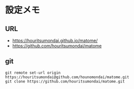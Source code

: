 # 設定メモ

## URL
  - https://houritsumondai.github.io/matome/
  - https://github.com/houritsumondai/matome

## git
``` 
git remote set-url origin https://houritsumondai@github.com/hounomondai/matome.git
git clone https://github.com/houritsumondai/matome.git
```
